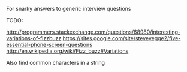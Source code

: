 For snarky answers to generic interview questions

TODO:

http://programmers.stackexchange.com/questions/68980/interesting-variations-of-fizzbuzz
https://sites.google.com/site/steveyegge2/five-essential-phone-screen-questions
http://en.wikipedia.org/wiki/Fizz_buzz#Variations

Also find common characters in a string